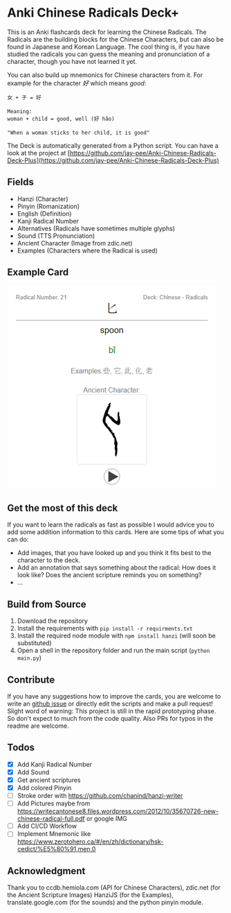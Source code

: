 # Anki Chinese Radicals Deck+

This is an Anki flashcards deck for learning the Chinese Radicals.
The Radicals are the building blocks for the Chinese Characters, but can also be found in Japanese and Korean Language.
The cool thing is, if you have studied the radicals you can guess the meaning and pronunciation of a character, though you have not learned it yet.

You can also build up mnemonics for Chinese characters from it. For example for the character *好* which means *good*:

```
女 + 子 = 好

Meaning:
woman + child = good, well (好 hǎo)

"When a woman sticks to her child, it is good"
```

The Deck is automatically generated from a Python script. You can have a look at the project at [https://github.com/jay-pee/Anki-Chinese-Radicals-Deck-Plus](https://github.com/jay-pee/Anki-Chinese-Radicals-Deck-Plus)

## Fields

- Hanzi (Character)
- Pinyin (Romanization)
- English (Definition)
- Kanji Radical Number
- Alternatives (Radicals have sometimes multiple glyphs)
- Sound (TTS Pronunciation)
- Ancient Character (Image from zdic.net)
- Examples (Characters where the Radical is used)

## Example Card

![example card](./media/example_card.png)

## Get the most of this deck

If you want to learn the radicals as fast as possible I would advice you to add some addition information to this cards.
Here are some tips of what you can do:

- Add images, that you have looked up and you think it fits best to the character to the deck.
- Add an annotation that says something about the radical: How does it look like? Does the ancient scripture reminds you on something?
- ...

## Build from Source

1. Download the repository
2. Install the requirements with `pip install -r requirments.txt`
3. Install the required node module with `npm install hanzi` (will soon be substituted)
4. Open a shell in the repository folder and run the main script (`python main.py`)

## Contribute

If you have any suggestions how to improve the cards, you are welcome to write an [github issue](https://github.com/jay-pee/Anki-Chinese-Radicals-Deck-Plus/issue) or directly edit the scripts and make a pull request! Slight word of warning: This project is still in the rapid prototyping phase. So don't expect to much from the code quality. Also PRs for typos in the readme are welcome.

## Todos

- [x] Add Kanji Radical Number
- [x] Add Sound
- [x] Get ancient scriptures
- [x] Add colored Pinyin
- [ ] Stroke order with https://github.com/chanind/hanzi-writer
- [ ] Add Pictures maybe from https://writecantonese8.files.wordpress.com/2012/10/35670726-new-chinese-radical-full.pdf or google IMG
- [ ] Add CI/CD Workflow
- [ ] Implement  Mnemonic like https://www.zerotohero.ca/#/en/zh/dictionary/hsk-cedict/%E5%80%91,men,0 

## Acknowledgment

Thank you to ccdb.hemiola.com (API for Chinese Characters), zdic.net (for the Ancient Scripture Images) HanziJS (for the Examples), translate.google.com (for the sounds) and the python pinyin module.